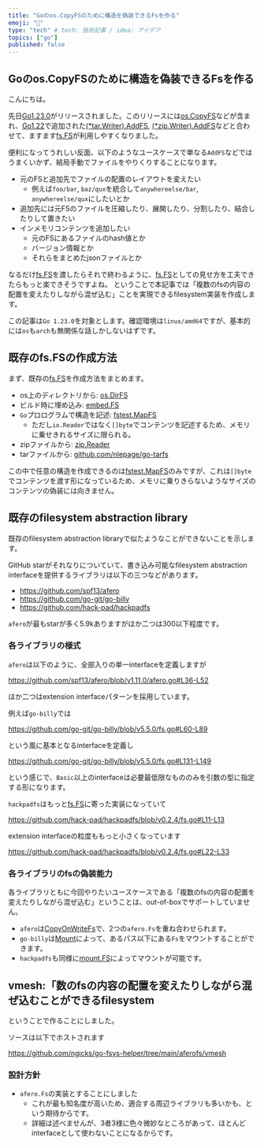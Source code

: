 ```yaml
---
title: "Goのos.CopyFSのために構造を偽装できるFsを作る"
emoji: "🧰"
type: "tech" # tech: 技術記事 / idea: アイデア
topics: ["go"]
published: false
---
```


## Goのos.CopyFSのために構造を偽装できるFsを作る

こんにちは。

先日[Go1.23.0](https://tip.golang.org/doc/go1.23)がリリースされました。このリリースには[os.CopyFS]などが含まれ、[Go1.22](https://tip.golang.org/doc/go1.22)で追加された[(\*tar.Writer).AddFS], [(\*zip.Writer).AddFS]などと合わせて、ますます[fs.FS]が利用しやすくなりました。

便利になってうれしい反面、以下のようなユースケースで単なる`AddFS`などではうまくいかず、結局手動でファイルをやりくりすることになります。

- 元のFSと追加先でファイルの配置のレイアウトを変えたい
  - 例えば`foo/bar`, `baz/qux`を統合して`anywhereelse/bar`, `anywhereelse/qux`にしたいとか
- 追加先には元FSのファイルを圧縮したり、展開したり、分割したり、結合したりして置きたい
- インメモリコンテンツを追加したい
  - 元のFSにあるファイルのhash値とか
  - バージョン情報とか
  - それらをまとめたjsonファイルとか

なるだけ[fs.FS]を渡したらそれで終わるように、[fs.FS]としての見せ方を工夫できたらもっと楽できそうですよね。
ということで本記事では「複数のfsの内容の配置を変えたりしながら混ぜ込む」ことを実現できるfilesystem実装を作成します。

この記事は`Go 1.23.0`を対象とします。確認環境は`linux/amd64`ですが、基本的には`os`も`arch`も無関係な話しかしないはずです。

## 既存のfs.FSの作成方法

まず、既存の[fs.FS]を作成方法をまとめます。

- os上のディレクトリから: [os.DirFS](https://pkg.go.dev/os@go1.23.0#DirFS)
- ビルド時に埋め込み: [embed.FS](https://pkg.go.dev/embed@go1.23.0#FS)
- `Go`プロログラムで構造を記述: [fstest.MapFS](https://pkg.go.dev/testing/fstest@go1.23.0#MapFS)
  - ただし`io.Reader`ではなく`[]byte`でコンテンツを記述するため、メモリに乗せきれるサイズに限られる。
- zipファイルから: [zip.Reader](https://pkg.go.dev/archive/zip@go1.23.0#Reader)
- tarファイルから: [github.com/nlepage/go-tarfs](https://github.com/nlepage/go-tarfs)

この中で任意の構造を作成できるのは[fstest.MapFS](https://pkg.go.dev/testing/fstest@go1.23.0#MapFS)のみですが、これは`[]byte`でコンテンツを渡す形になっているため、メモリに乗りきらないようなサイズのコンテンツの偽装には向きません。

## 既存のfilesystem abstraction library

既存のfilesystem abstraction libraryで似たようなことができないことを示します。

GitHub starがそれなりについていて、書き込み可能なfilesystem abstraction interfaceを提供するライブラリは以下の三つなどがあります。

- https://github.com/spf13/afero
- https://github.com/go-git/go-billy
- https://github.com/hack-pad/hackpadfs

`afero`が最もstarが多く5.9kありますがほか二つは300以下程度です。

### 各ライブラリの様式

`afero`は以下のように、全部入りの単一interfaceを定義しますが

https://github.com/spf13/afero/blob/v1.11.0/afero.go#L36-L52

ほか二つはextension interfaceパターンを採用しています。

例えば`go-billy`では

https://github.com/go-git/go-billy/blob/v5.5.0/fs.go#L60-L89

という風に基本となるinterfaceを定義し

https://github.com/go-git/go-billy/blob/v5.5.0/fs.go#L131-L149

という感じで、`Basic`以上のinterfaceは必要最低限なもののみを引数の型に指定する形になります。

`hackpadfs`はもっと[fs.FS]に寄った実装になっていて

https://github.com/hack-pad/hackpadfs/blob/v0.2.4/fs.go#L11-L13

extension interfaceの粒度ももっと小さくなっています

https://github.com/hack-pad/hackpadfs/blob/v0.2.4/fs.go#L22-L33

### 各ライブラリのfsの偽装能力

各ライブラリともに今回やりたいユースケースである「複数のfsの内容の配置を変えたりしながら混ぜ込む」ということは、out-of-boxでサポートしていません。

- `afero`は[CopyOnWriteFs](https://github.com/spf13/afero/blob/v1.11.0/copyOnWriteFs.go#L13-L23)で、2つの`afero.Fs`を重ね合わせられます。
- `go-billy`は[Mount](https://github.com/go-git/go-billy/blob/v5.5.0/helper/mount/mount.go#L17-L24)によって、あるパス以下にある`Fs`をマウントすることができます。
- `hackpadfs`も同様に[mount.FS](https://github.com/hack-pad/hackpadfs/blob/v0.2.4/mount/fs.go#L21-L29)によってマウントが可能です。

## vmesh:「数のfsの内容の配置を変えたりしながら混ぜ込むことができるfilesystem

ということで作ることにしました。

ソースは以下でホストされます

https://github.com/ngicks/go-fsys-helper/tree/main/aferofs/vmesh

### 設計方針

- `afero.Fs`の実装とすることにしました
  - これが最も知名度が高いため、適合する周辺ライブラリも多いかも、という期待からです。
  - 詳細は述べませんが、3者3様に色々微妙なところがあって、ほとんどinterfaceとして使わないことになるからです。

[os.CopyFS]: https://pkg.go.dev/os@go1.23.0#CopyFS
[fs.FS]: https://pkg.go.dev/io/fs@go1.23.0#FS
[(\*tar.Writer).AddFS]: https://pkg.go.dev/archive/tar@go1.23.0#Writer.AddFS
[(\*zip.Writer).AddFS]: https://pkg.go.dev/archive/zip@go1.23.0#Writer.AddFS
